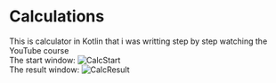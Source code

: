 # Calculations
This is calculator in Kotlin that i was writting step by step watching the YouTube course
<br>The start window:
![CalcStart](https://user-images.githubusercontent.com/69507445/135838538-a153098f-835a-4e9e-ae1e-54104482e707.png)
<br>The result window:
![CalcResult](https://user-images.githubusercontent.com/69507445/135838329-0645369e-3b38-427c-a47a-a676c5601b7a.png)
